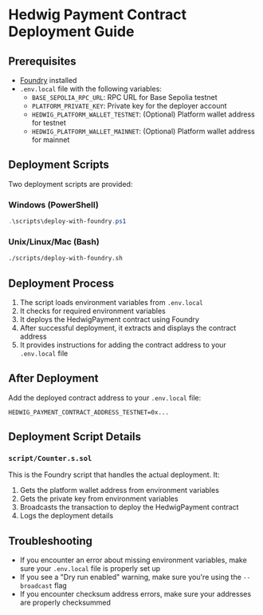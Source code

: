 # Hedwig Payment Contract Deployment Guide

## Prerequisites

- [Foundry](https://book.getfoundry.sh/getting-started/installation) installed
- `.env.local` file with the following variables:
  - `BASE_SEPOLIA_RPC_URL`: RPC URL for Base Sepolia testnet
  - `PLATFORM_PRIVATE_KEY`: Private key for the deployer account
  - `HEDWIG_PLATFORM_WALLET_TESTNET`: (Optional) Platform wallet address for testnet
  - `HEDWIG_PLATFORM_WALLET_MAINNET`: (Optional) Platform wallet address for mainnet

## Deployment Scripts

Two deployment scripts are provided:

### Windows (PowerShell)

```powershell
.\scripts\deploy-with-foundry.ps1
```

### Unix/Linux/Mac (Bash)

```bash
./scripts/deploy-with-foundry.sh
```

## Deployment Process

1. The script loads environment variables from `.env.local`
2. It checks for required environment variables
3. It deploys the HedwigPayment contract using Foundry
4. After successful deployment, it extracts and displays the contract address
5. It provides instructions for adding the contract address to your `.env.local` file

## After Deployment

Add the deployed contract address to your `.env.local` file:

```
HEDWIG_PAYMENT_CONTRACT_ADDRESS_TESTNET=0x...
```

## Deployment Script Details

### `script/Counter.s.sol`

This is the Foundry script that handles the actual deployment. It:

1. Gets the platform wallet address from environment variables
2. Gets the private key from environment variables
3. Broadcasts the transaction to deploy the HedwigPayment contract
4. Logs the deployment details

## Troubleshooting

- If you encounter an error about missing environment variables, make sure your `.env.local` file is properly set up
- If you see a "Dry run enabled" warning, make sure you're using the `--broadcast` flag
- If you encounter checksum address errors, make sure your addresses are properly checksummed